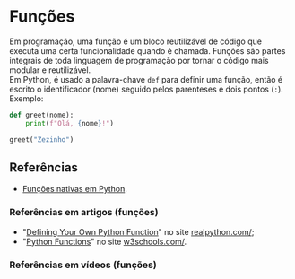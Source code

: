 # Funções

Em programação, uma função é um bloco reutilizável de código que executa uma certa funcionalidade quando é chamada. Funções são partes integrais de toda linguagem de programação por tornar o código mais modular e reutilizável.  
Em Python, é usado a palavra-chave `def` para definir uma função, então é escrito o identificador (nome) seguido pelos parenteses e dois pontos (`:`). Exemplo:

```python
def greet(nome):
    print(f"Olá, {nome}!")

greet("Zezinho")
```

## Referências

- [Funções nativas em Python](https://docs.python.org/3/library/functions.html).

### Referências em artigos (funções)

- "[Defining Your Own Python Function](https://realpython.com/defining-your-own-python-function/)" no site [realpython.com/](https://realpython.com/);
- "[Python Functions](https://www.w3schools.com/python/python_functions.asp)" no site [w3schools.com/](https://www.w3schools.com/).

### Referências em vídeos (funções)
